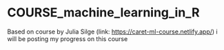 # COURSE_machine_learning_in_R
Based on course by Julia Silge (link: https://caret-ml-course.netlify.app/) 
i will be posting my progress on this course 
